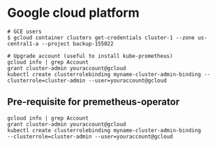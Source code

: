 # Google cloud platform

```shell
# GCE users
$ gcloud container clusters get-credentials cluster-1 --zone us-central1-a --project backup-155022

# Upgrade account (useful to install kube-prometheus)
gcloud info | grep Account
grant cluster-admin youraccount@gcloud
kubectl create clusterrolebinding myname-cluster-admin-binding --clusterrole=cluster-admin --user=youraccount@gcloud

```

## Pre-requisite for premetheus-operator

```shell
gcloud info | grep Account
grant cluster-admin youraccount@gcloud
kubectl create clusterrolebinding myname-cluster-admin-binding
--clusterrole=cluster-admin --user=youraccount@gcloud
```

